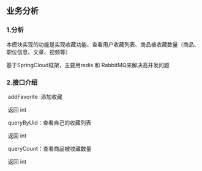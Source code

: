 ## 业务分析

### 1.分析

​	本模块实现的功能是实现收藏功能、查看用户收藏列表、商品被收藏数量（商品、职位信息、文章、视频等）

基于SpringCloud框架，主要用redis 和 RabbitMQ来解决高并发问题

### 2.接口介绍

​	addFavorite  :添加收藏

​	返回 int

​	queryByUid：查看自己的收藏列表

​	返回 int

​	queryCount：查看商品被收藏数量

​	返回 int

### 

